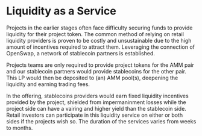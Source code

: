 # Liquidity as a Service

Projects in the earlier stages often face difficulty securing funds to provide liquidity for their project token. The common method of relying on retail liquidity providers is proven to be costly and unsustainable due to the high amount of incentives required to attract them. Leveraging the connection of OpenSwap, a network of stablecoin partners is established.

Projects teams are only required to provide project tokens for the AMM pair and our stablecoin partners would provide stablecoins for the other pair. This LP would then be deposited to (an) AMM pool(s), deepening the liquidity and earning trading fees.

In the offering, stablecoins providers would earn fixed liquidity incentives provided by the project, shielded from impermaninment losses while the project side can have a vairing and higher yield than the stablecoin side. Retail investors can participate in this liquidity service on either or both sides if the projects wish so. The duration of the services varies from weeks to months.
